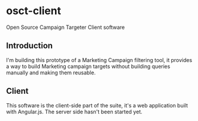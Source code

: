 osct-client
===========

Open Source Campaign Targeter Client software

Introduction
------------

I'm building this prototype of a Marketing Campaign filtering tool, it provides a way to build Marketing campaign targets without building queries manually and making them reusable.

Client
------
This software is the client-side part of the suite, it's a web application built with Angular.js. The server side hasn't been started yet.



